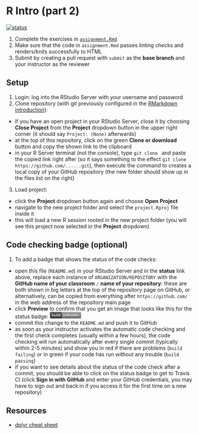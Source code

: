 # R Intro (part 2)

[![status](
  https://travis-ci.com/ORGANIZATION/REPOSITORY.svg?token=G1bSzEvMAupn3uUudqbz&branch=master
)](
  https://travis-ci.com/ORGANIZATION/REPOSITORY
)

 1. Complete the exercises in [`assignment.Rmd`](assignment.Rmd)
 2. Make sure that the code in `assignment.Rmd` passes linting checks and renders/knits successfully to HTML
 3. Submit by creating a pull request with `submit` as the **base branch** and your instructor as the reviewer

## Setup

 1. Login: log into the RStudio Server with your username and password
 2. Clone repository (with git previously configured in the [RMarkdown introduction](../assignment-rmarkdown-intro/)):
   - if you have an open project in your RStudio Server, close it by choosing **Close Project** from the **Project** dropdown button in the upper right corner (it should say `Project: (None)` afterwards)
   - at the top of this repository, click on the green **Clone or download** button and copy the shown link to the clipboard
   - in your R Server terminal (not the console), type `git clone ` and paste the copied link right after (so it says something to the effect `git clone https://github.com/......git`), then execute the command to creates a local copy of your GitHub repository (the new folder should show up in the files list on the right)
 3. Load project:
  - click the **Project** dropdown button again and choose **Open Project**
  - navigate to the new project folder and select the `project.Rproj` file inside it
  - this will load a new R session rooted in the new project folder (you will see this project now selected in the **Project** dropdown)

## Code checking badge (optional)

 1. To add a badge that shows the status of the code checks:
  - open this file (`README.md`) in your RStudio Server and in the **status** link above, replace each instance of `ORGANIZATION/REPOSITORY` with the **GitHub name of your classroom** `/` **name of your repository**: these are both shown in big letters at the top of the repository page on GitHub, or alternatively, can be copied from everything after `https://github.com/` in the web address of the repository main page
  - click **Preview** to confirm that you get an image that looks like this for the status badge: ![build unknown](https://raw.githubusercontent.com/travis-ci/travis-api/master/public/images/result/unknown.png)
  - commit this change to the `README.md` and push it to GitHub
  - as soon as your instructor activates the automatic code checking and the first check completes (usually within a few hours), the code checking will run automatically after every single commit (typically within 2-5 minutes) and show you in red if there are problems (`build failing`) or in green if your code has run without any trouble (`build passing`)
  - if you want to see details about the status of the code check after a commit, you should be able to click on the status badge to get to Travis CI (click **Sign in with GitHub** and enter your GitHub credentials, you may have to sign out and back in if you access it for the first time on a new repository)

## Resources

 - [dplyr cheat sheet](https://github.com/rstudio/cheatsheets/raw/master/data-transformation.pdf)
